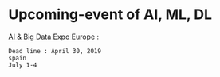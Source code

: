  # Upcoming-event of AI, ML, DL
 
 [AI & Big Data Expo Europe](https://www.ai-expo.net/europe/) : 

```
Dead line : April 30, 2019
spain
July 1-4
```
